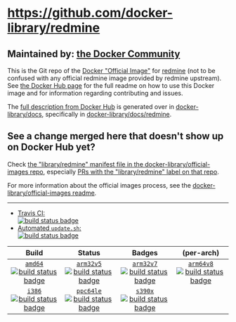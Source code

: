 # https://github.com/docker-library/redmine

## Maintained by: [the Docker Community](https://github.com/docker-library/redmine)

This is the Git repo of the [Docker "Official Image"](https://docs.docker.com/docker-hub/official_repos/) for [redmine](https://hub.docker.com/_/redmine/) (not to be confused with any official redmine image provided by redmine upstream). See [the Docker Hub page](https://hub.docker.com/_/redmine/) for the full readme on how to use this Docker image and for information regarding contributing and issues.

The [full description from Docker Hub](https://hub.docker.com/_/redmine/) is generated over in [docker-library/docs](https://github.com/docker-library/docs), specifically in [docker-library/docs/redmine](https://github.com/docker-library/docs/tree/master/redmine).

## See a change merged here that doesn't show up on Docker Hub yet?

Check [the "library/redmine" manifest file in the docker-library/official-images repo](https://github.com/docker-library/official-images/blob/master/library/redmine), especially [PRs with the "library/redmine" label on that repo](https://github.com/docker-library/official-images/labels/library%2Fredmine).

For more information about the official images process, see the [docker-library/official-images readme](https://github.com/docker-library/official-images/blob/master/README.md).

---

-	[Travis CI:  
	![build status badge](https://img.shields.io/travis/docker-library/redmine/master.svg)](https://travis-ci.org/docker-library/redmine/branches)
-	[Automated `update.sh`:  
	![build status badge](https://doi-janky.infosiftr.net/job/update.sh/job/redmine/badge/icon)](https://doi-janky.infosiftr.net/job/update.sh/job/redmine)

| Build | Status | Badges | (per-arch) |
|:-:|:-:|:-:|:-:|
| [`amd64`<br />![build status badge](https://doi-janky.infosiftr.net/job/multiarch/job/amd64/job/redmine/badge/icon)](https://doi-janky.infosiftr.net/job/multiarch/job/amd64/job/redmine) | [`arm32v5`<br />![build status badge](https://doi-janky.infosiftr.net/job/multiarch/job/arm32v5/job/redmine/badge/icon)](https://doi-janky.infosiftr.net/job/multiarch/job/arm32v5/job/redmine) | [`arm32v7`<br />![build status badge](https://doi-janky.infosiftr.net/job/multiarch/job/arm32v7/job/redmine/badge/icon)](https://doi-janky.infosiftr.net/job/multiarch/job/arm32v7/job/redmine) | [`arm64v8`<br />![build status badge](https://doi-janky.infosiftr.net/job/multiarch/job/arm64v8/job/redmine/badge/icon)](https://doi-janky.infosiftr.net/job/multiarch/job/arm64v8/job/redmine) |
| [`i386`<br />![build status badge](https://doi-janky.infosiftr.net/job/multiarch/job/i386/job/redmine/badge/icon)](https://doi-janky.infosiftr.net/job/multiarch/job/i386/job/redmine) | [`ppc64le`<br />![build status badge](https://doi-janky.infosiftr.net/job/multiarch/job/ppc64le/job/redmine/badge/icon)](https://doi-janky.infosiftr.net/job/multiarch/job/ppc64le/job/redmine) | [`s390x`<br />![build status badge](https://doi-janky.infosiftr.net/job/multiarch/job/s390x/job/redmine/badge/icon)](https://doi-janky.infosiftr.net/job/multiarch/job/s390x/job/redmine) |

<!-- THIS FILE IS GENERATED BY https://github.com/docker-library/docs/blob/master/generate-repo-stub-readme.sh -->
